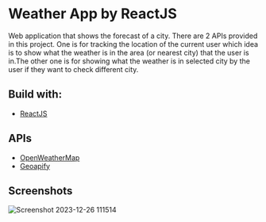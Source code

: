 
# Weather App by ReactJS

Web application that shows the forecast of a city. There are 2 APIs provided in this project. One is for tracking the location of the current user which idea is to show what the weather is in the area (or nearest city) that the user is in.The other one is for showing what the weather is in selected city by the user if they want to check different city. 




## Build with:

 - [ReactJS](https://react.dev/)


## APIs

- [OpenWeatherMap](https://openweathermap.org/api)
- [Geoapify](https://myprojects.geoapify.com/projects)
## Screenshots

![Screenshot 2023-12-26 111514](https://github.com/vladislavnikov/weather-react-app/assets/114019283/f92ba972-8b88-4a88-9c85-e6d2e1d5d9fa)


